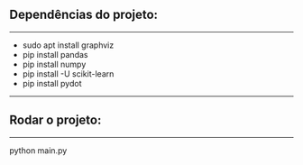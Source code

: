 ## Dependências do projeto:
---
* sudo apt install graphviz
* pip install pandas
* pip install numpy
* pip install -U scikit-learn
* pip install pydot
---
## Rodar o projeto:
---
python main.py
